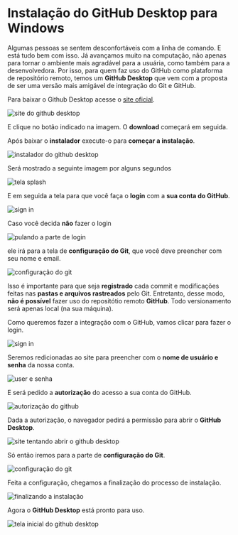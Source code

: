 # Instalação do GitHub Desktop para Windows


Algumas pessoas se sentem desconfortáveis com a linha de comando. E está tudo bem com isso. Já avançamos muito na computação, não apenas para tornar o ambiente mais agradável para a usuária, como também para a desenvolvedora. Por isso, para quem faz uso do GitHub como plataforma de repositório remoto, temos um **GitHub Desktop** que vem com a proposta de ser uma versão mais amigável de integração do Git e GitHub.

Para baixar o Github Desktop acesse o [site oficial](https://desktop.github.com/).

![site do github desktop](img/p0002-0.png)

E clique no botão indicado na imagem. O **download** começará em seguida.

Após baixar o **instalador** execute-o para **começar a instalação**.

![instalador do github desktop](img/p0002-1.png)

Será mostrado a seguinte imagem por alguns segundos

![tela splash](img/p0002-2.png)

E em seguida a tela para que você faça o **login** com a **sua conta do GitHub**.

![sign in](img/p0002-3.png)

Caso você decida **não** fazer o login

![pulando a parte de login](img/p0002-4.png)

ele irá para a tela de **configuração do Git**, que você deve preencher com seu nome e email.

![configuração do git](img/p0002-5.png)

Isso é importante para que seja **registrado** cada commit e modificações feitas nas **pastas e arquivos rastreados** pelo Git. Entretanto, desse modo, **não é possível** fazer uso do repositótio remoto **GitHub**. Todo versionamento será apenas local (na sua máquina).

Como queremos fazer a integração com o GitHub, vamos clicar para fazer o login.

![sign in](img/p0002-3.png)

Seremos redicionadas ao site para preencher com o **nome de usuário e senha** da nossa conta.

![user e senha](img/p0002-6.png)

E será pedido a **autorização** do acesso a sua conta do GitHub.

![autorização do github](img/p0002-7.png)

Dada a autorização, o navegador pedirá a permissão para abrir o **GitHub Desktop**.

![site tentando abrir o github desktop](img/p0002-8.png)

Só então iremos para a parte de **configuração do Git**.

![configuração do git](img/p0002-9.png)

Feita a configuração, chegamos a finalização do processo de instalação.

![finalizando a instalação](img/p0002-10.png)

Agora o **GitHub Desktop** está pronto para uso.

![tela inicial do github desktop](img/p0002-11.png)

